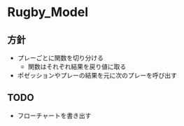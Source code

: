 # Rugby_Model
## 方針
- プレーごとに関数を切り分ける
  - 関数はそれぞれ結果を戻り値に取る
- ポゼッションやプレーの結果を元に次のプレーを呼び出す

## TODO
- フローチャートを書き出す